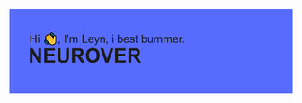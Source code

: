 [![MasterHead](https://github.com/LeynNine/LeynNine/blob/main/header.png)](https://vk.com/neurover)
